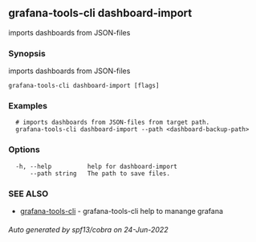## grafana-tools-cli dashboard-import

imports dashboards from JSON-files

### Synopsis

imports dashboards from JSON-files

```
grafana-tools-cli dashboard-import [flags]
```

### Examples

```
  # imports dashboards from JSON-files from target path.
  grafana-tools-cli dashboard-import --path <dashboard-backup-path>
```

### Options

```
  -h, --help          help for dashboard-import
      --path string   The path to save files.
```

### SEE ALSO

* [grafana-tools-cli](grafana-tools-cli.md)	 - grafana-tools-cli help to manange grafana

###### Auto generated by spf13/cobra on 24-Jun-2022

